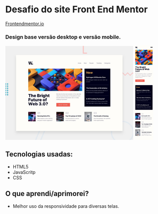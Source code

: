 # Desafio do site Front End Mentor

[Frontendmentor.io](https://www.frontendmentor.io/home)

### Design base versão desktop e versão mobile.

<img src="./design/desktop-preview.jpg" width="400px" >
<img src="./design/mobile-design.jpg" width="59px">

## Tecnologias usadas:

- HTML5
- JavaScritp
- CSS

## O que aprendi/aprimorei?

- Melhor uso da responsividade para diversas telas.
